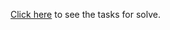 <a href="https://github.com/TelerikAcademy/JavaScript-Fundamentals/tree/master/Topics/09.%20Using%20Objects/homework">Click here</a> to see the tasks for solve.
